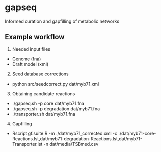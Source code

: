 # gapseq
Informed curation and gapfilling of metabolic networks


## Example workflow
1) Needed input files
* Genome (fna)
* Draft model (xml)

2) Seed database corrections
* python src/seedcorrect.py dat/myb71.xml

3) Obtaining candidate reactions
* ./gapseq.sh -p core dat/myb71.fna
* ./gapseq.sh -p degradation dat/myb71.fna
* ./transporter.sh dat/myb71.fna

4) Gapfilling
* Rscript gf.suite.R -m ./dat/myb71_corrected.xml -c ./dat/myb71-core-Reactions.lst,dat/myb71-degradation-Reactions.lst,dat/myb71-Transporter.lst -n dat/media/TSBmed.csv
